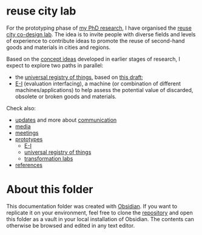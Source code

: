 # reuse city lab

For the prototyping phase of [my PhD research](https://is.efeefe.me/opendott),
I have organised the [reuse city co-design lab](https://make.reuse.city). The idea is to invite people with diverse fields and levels of experience to contribute ideas to promote the reuse of second-hand goods and materials in cities and regions.

Based on the [concept ideas](https://is.efeefe.me/concepts) developed in earlier stages of research, I expect to explore two paths in parallel:

- the [universal registry of things](prototypes/universal-registry/README), based on [this draft](https://is.efeefe.me/concepts/universal-registry-things);
- [E-I](prototypes/e-i/README) (evaluation interfacing), a machine (or combination of different machines/applications) to help assess the potential value of discarded, obsolete or broken goods and materials.

Check also:

- [updates](communication/updates/README) and more about [communication](communication/README)
- [media](media/README)
- [meetings](meetins/README)
- [prototypes](prototypes/README)
	- [E-I](prototypes/e-i/README)
	- [universal registry of things](prototypes/universal-registry/README)
	- [transformation labs](prototypes/transformation-labs/README)
- [references](references/README)

# About this folder

This documentation folder was created with [Obsidian](https://obsidian.md/). If you want to replicate it on your environment, feel free to clone the [repository](https://github.com/reuse-city/lab/) and open this folder as a vault in your local installation of Obsidian. The contents can otherwise be browsed and edited in any text editor.
